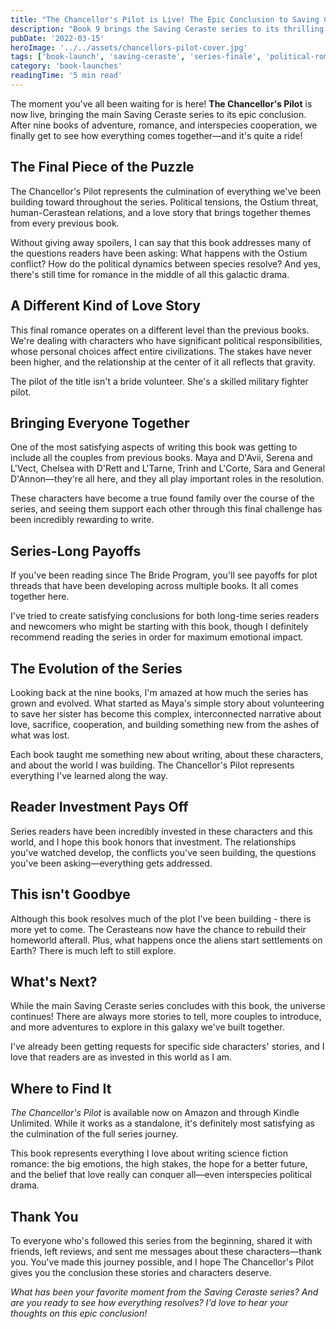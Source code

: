 ```yaml
---
title: "The Chancellor's Pilot is Live! The Epic Conclusion to Saving Ceraste"
description: "Book 9 brings the Saving Ceraste series to its thrilling conclusion with high-stakes action, political intrigue, and one final love story that ties everything together."
pubDate: '2022-03-15'
heroImage: '../../assets/chancellors-pilot-cover.jpg'
tags: ['book-launch', 'saving-ceraste', 'series-finale', 'political-romance']
category: 'book-launches'
readingTime: '5 min read'
---
```


The moment you've all been waiting for is here! **The Chancellor's Pilot** is now live, bringing the main Saving Ceraste series to its epic conclusion. After nine books of adventure, romance, and interspecies cooperation, we finally get to see how everything comes together—and it's quite a ride!

## The Final Piece of the Puzzle

The Chancellor's Pilot represents the culmination of everything we've been building toward throughout the series. Political tensions, the Ostium threat, human-Cerastean relations, and a love story that brings together themes from every previous book.

Without giving away spoilers, I can say that this book addresses many of the questions readers have been asking: What happens with the Ostium conflict? How do the political dynamics between species resolve? And yes, there's still time for romance in the middle of all this galactic drama.

## A Different Kind of Love Story

This final romance operates on a different level than the previous books. We're dealing with characters who have significant political responsibilities, whose personal choices affect entire civilizations. The stakes have never been higher, and the relationship at the center of it all reflects that gravity.

The pilot of the title isn't a bride volunteer. She's a skilled military fighter pilot.

## Bringing Everyone Together

One of the most satisfying aspects of writing this book was getting to include all the couples from previous books. Maya and D'Avii, Serena and L'Vect, Chelsea with D'Rett and L'Tarne, Trinh and L'Corte, Sara and General D'Annon—they're all here, and they all play important roles in the resolution.

These characters have become a true found family over the course of the series, and seeing them support each other through this final challenge has been incredibly rewarding to write.

## Series-Long Payoffs

If you've been reading since The Bride Program, you'll see payoffs for plot threads that have been developing across multiple books. It all comes together here.

I've tried to create satisfying conclusions for both long-time series readers and newcomers who might be starting with this book, though I definitely recommend reading the series in order for maximum emotional impact.

## The Evolution of the Series

Looking back at the nine books, I'm amazed at how much the series has grown and evolved. What started as Maya's simple story about volunteering to save her sister has become this complex, interconnected narrative about love, sacrifice, cooperation, and building something new from the ashes of what was lost.

Each book taught me something new about writing, about these characters, and about the world I was building. The Chancellor's Pilot represents everything I've learned along the way.

## Reader Investment Pays Off

Series readers have been incredibly invested in these characters and this world, and I hope this book honors that investment. The relationships you've watched develop, the conflicts you've seen building, the questions you've been asking—everything gets addressed.

## This isn't Goodbye

Although this book resolves much of the plot I've been building - there is more yet to come. The Cerasteans now have the chance to rebuild their homeworld afterall. Plus, what happens once the aliens start settlements on Earth? There is much left to still explore.

## What's Next?

While the main Saving Ceraste series concludes with this book, the universe continues! There are always more stories to tell, more couples to introduce, and more adventures to explore in this galaxy we've built together.

I've already been getting requests for specific side characters' stories, and I love that readers are as invested in this world as I am.

## Where to Find It

*The Chancellor's Pilot* is available now on Amazon and through Kindle Unlimited. While it works as a standalone, it's definitely most satisfying as the culmination of the full series journey.

This book represents everything I love about writing science fiction romance: the big emotions, the high stakes, the hope for a better future, and the belief that love really can conquer all—even interspecies political drama.

## Thank You

To everyone who's followed this series from the beginning, shared it with friends, left reviews, and sent me messages about these characters—thank you. You've made this journey possible, and I hope The Chancellor's Pilot gives you the conclusion these stories and characters deserve.

*What has been your favorite moment from the Saving Ceraste series? And are you ready to see how everything resolves? I'd love to hear your thoughts on this epic conclusion!*